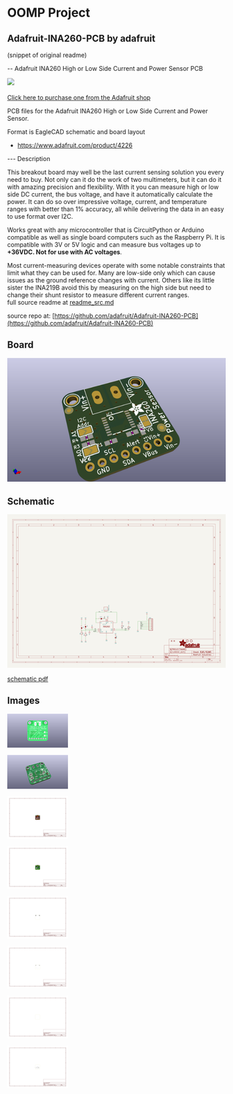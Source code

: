 # OOMP Project  
## Adafruit-INA260-PCB  by adafruit  
  
(snippet of original readme)  
  
-- Adafruit INA260 High or Low Side Current and Power Sensor PCB  
  
<a href="http://www.adafruit.com/products/4226"><img src="assets/4226.jpg?raw=true" width="500px"><br/>  
Click here to purchase one from the Adafruit shop</a>  
  
PCB files for the Adafruit INA260 High or Low Side Current and Power Sensor.   
  
Format is EagleCAD schematic and board layout  
* https://www.adafruit.com/product/4226  
  
--- Description  
  
This breakout board may well be the last current sensing solution you every need to buy. Not only can it do the work of two multimeters, but it can do it with amazing precision and flexibility. With it you can measure high or low side DC current, the bus voltage, and have it automatically calculate the power. It can do so over impressive voltage, current, and temperature ranges with better than 1% accuracy, all while delivering the data in an easy to use format over I2C.  
  
Works great with any microcontroller that is CircuitPython or Arduino compatible as well as single board computers such as the Raspberry Pi. It is compatible with 3V or 5V logic and can measure bus voltages up to **+36VDC. Not for use with AC voltages**.  
  
Most current-measuring devices operate with some notable constraints that limit what they can be used for. Many are low-side only which can cause issues as the ground reference changes with current. Others like its little sister the INA219B avoid this by measuring on the high side but need to change their shunt resistor to measure different current ranges.   
  full source readme at [readme_src.md](readme_src.md)  
  
source repo at: [https://github.com/adafruit/Adafruit-INA260-PCB](https://github.com/adafruit/Adafruit-INA260-PCB)  
## Board  
  
[![working_3d.png](working_3d_600.png)](working_3d.png)  
## Schematic  
  
[![working_schematic.png](working_schematic_600.png)](working_schematic.png)  
  
[schematic pdf](working_schematic.pdf)  
## Images  
  
[![working_3D_bottom.png](working_3D_bottom_140.png)](working_3D_bottom.png)  
  
[![working_3D_top.png](working_3D_top_140.png)](working_3D_top.png)  
  
[![working_assembly_page_01.png](working_assembly_page_01_140.png)](working_assembly_page_01.png)  
  
[![working_assembly_page_02.png](working_assembly_page_02_140.png)](working_assembly_page_02.png)  
  
[![working_assembly_page_03.png](working_assembly_page_03_140.png)](working_assembly_page_03.png)  
  
[![working_assembly_page_04.png](working_assembly_page_04_140.png)](working_assembly_page_04.png)  
  
[![working_assembly_page_05.png](working_assembly_page_05_140.png)](working_assembly_page_05.png)  
  
[![working_assembly_page_06.png](working_assembly_page_06_140.png)](working_assembly_page_06.png)  
